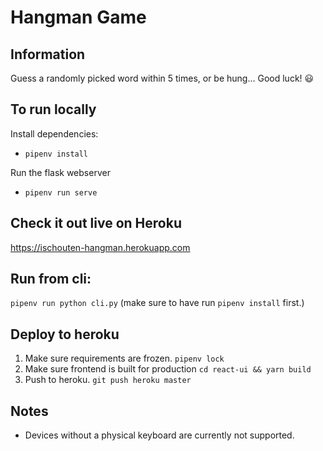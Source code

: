# Hangman Game

## Information
Guess a randomly picked word within 5 times, or be hung... Good luck! 😃

## To run locally
Install dependencies:
- `pipenv install`

Run the flask webserver
- `pipenv run serve`

## Check it out live on Heroku
https://ischouten-hangman.herokuapp.com

## Run from cli:
`pipenv run python cli.py` (make sure to have run `pipenv install` first.)

## Deploy to heroku

1. Make sure requirements are frozen. `pipenv lock`
2. Make sure frontend is built for production `cd react-ui && yarn build`
3. Push to heroku. `git push heroku master`

## Notes

- Devices without a physical keyboard are currently not supported.
